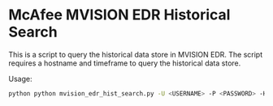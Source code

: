 # McAfee MVISION EDR Historical Search

This is a script to query the historical data store in MVISION EDR. The script requires a hostname and timeframe to query the historical data store. 

Usage:

```sh
python python mvision_edr_hist_search.py -U <USERNAME> -P <PASSWORD> -H <HOSTNAME>

```
